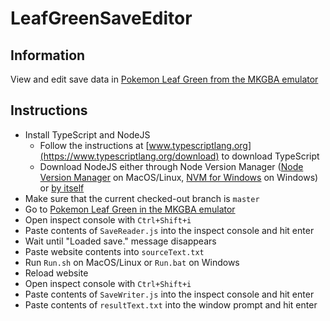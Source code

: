 # LeafGreenSaveEditor
## Information
View and edit save data in [Pokemon Leaf Green from the MKGBA emulator](https://mkgamesdev.github.io/MKGBA2.0/launcher.html#pokemongreen)
## Instructions
- Install TypeScript and NodeJS
    - Follow the instructions at [www.typescriptlang.org](https://www.typescriptlang.org/download) to download TypeScript
    - Download NodeJS either through Node Version Manager ([Node Version Manager](https://github.com/nvm-sh/nvm) on MacOS/Linux, [NVM for Windows](https://github.com/coreybutler/nvm-windows) on Windows) or [by itself](https://nodejs.org/en/download)
- Make sure that the current checked-out branch is `master`
- Go to [Pokemon Leaf Green in the MKGBA emulator](https://mkgamesdev.github.io/MKGBA2.0/launcher.html#pokemongreen)
- Open inspect console with `Ctrl+Shift+i`
- Paste contents of `SaveReader.js` into the inspect console and hit enter
- Wait until "Loaded save." message disappears
- Paste website contents into `sourceText.txt`
- Run `Run.sh` on MacOS/Linux or `Run.bat` on Windows
- Reload website
- Open inspect console with `Ctrl+Shift+i`
- Paste contents of `SaveWriter.js` into the inspect console and hit enter
- Paste contents of `resultText.txt` into the window prompt and hit enter